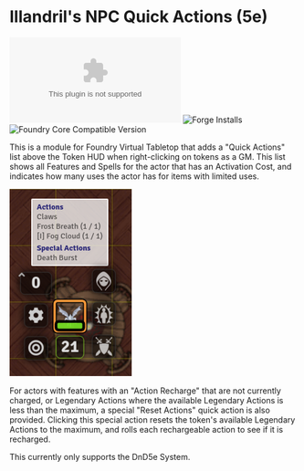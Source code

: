 # Illandril's NPC Quick Actions (5e)
![Latest Release Download Count](https://img.shields.io/github/downloads/illandril/FoundryVTT-npc-quick-actions/latest/module.zip?color=4b0000&label=Downloads)
![Forge Installs](https://img.shields.io/badge/dynamic/json?color=4b0000&label=Forge%20Installs&query=package.installs&url=http%3A%2F%2Fforge-vtt.com%2Fapi%2Fbazaar%2Fpackage%2Fillandril-npc-quick-actions&suffix=%25)
![Foundry Core Compatible Version](https://img.shields.io/badge/dynamic/json?color=4b0000&label=Foundry%20Version&query=$.compatibleCoreVersion&url=https%3A%2F%2Fgithub.com%2Fillandril%2FFoundryVTT-npc-quick-actions%2Freleases%2Flatest%2Fdownload%2Fmodule.json)

This is a module for Foundry Virtual Tabletop that adds a "Quick Actions" list above the Token HUD when right-clicking on tokens as a GM. This list shows all Features and Spells for the actor that has an Activation Cost, and indicates how many uses the actor has for items with limited uses.

![Screenshot showing a Quick Actions list for an Ice Mephit](/screenshots/example-a.png?raw=true)

For actors with features with an "Action Recharge" that are not currently charged, or Legendary Actions where the available Legendary Actions is less than the maximum, a special "Reset Actions" quick action is also provided. Clicking this special action resets the token's available Legendary Actions to the maximum, and rolls each rechargeable action to see if it is recharged.

This currently only supports the DnD5e System.
